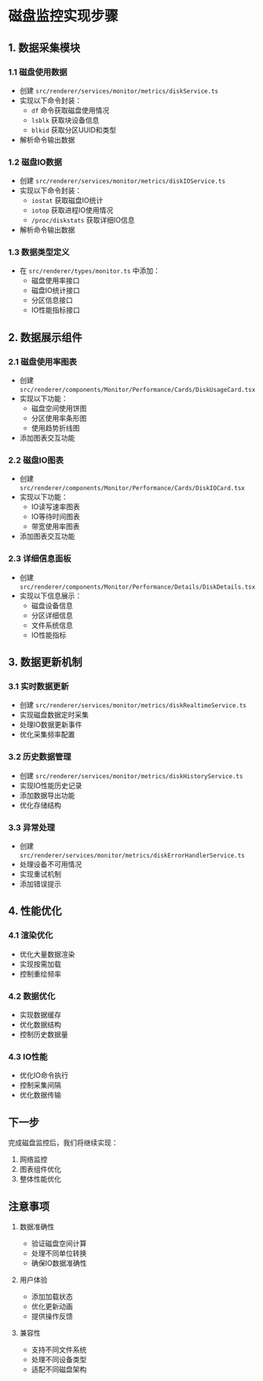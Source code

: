 # 磁盘监控实现步骤

## 1. 数据采集模块

### 1.1 磁盘使用数据
- 创建 `src/renderer/services/monitor/metrics/diskService.ts`
- 实现以下命令封装：
  * `df` 命令获取磁盘使用情况
  * `lsblk` 获取块设备信息
  * `blkid` 获取分区UUID和类型
- 解析命令输出数据

### 1.2 磁盘IO数据
- 创建 `src/renderer/services/monitor/metrics/diskIOService.ts`
- 实现以下命令封装：
  * `iostat` 获取磁盘IO统计
  * `iotop` 获取进程IO使用情况
  * `/proc/diskstats` 获取详细IO信息
- 解析命令输出数据

### 1.3 数据类型定义
- 在 `src/renderer/types/monitor.ts` 中添加：
  * 磁盘使用率接口
  * 磁盘IO统计接口
  * 分区信息接口
  * IO性能指标接口

## 2. 数据展示组件

### 2.1 磁盘使用率图表
- 创建 `src/renderer/components/Monitor/Performance/Cards/DiskUsageCard.tsx`
- 实现以下功能：
  * 磁盘空间使用饼图
  * 分区使用率条形图
  * 使用趋势折线图
- 添加图表交互功能

### 2.2 磁盘IO图表
- 创建 `src/renderer/components/Monitor/Performance/Cards/DiskIOCard.tsx`
- 实现以下功能：
  * IO读写速率图表
  * IO等待时间图表
  * 带宽使用率图表
- 添加图表交互功能

### 2.3 详细信息面板
- 创建 `src/renderer/components/Monitor/Performance/Details/DiskDetails.tsx`
- 实现以下信息展示：
  * 磁盘设备信息
  * 分区详细信息
  * 文件系统信息
  * IO性能指标

## 3. 数据更新机制

### 3.1 实时数据更新
- 创建 `src/renderer/services/monitor/metrics/diskRealtimeService.ts`
- 实现磁盘数据定时采集
- 处理IO数据更新事件
- 优化采集频率配置

### 3.2 历史数据管理
- 创建 `src/renderer/services/monitor/metrics/diskHistoryService.ts`
- 实现IO性能历史记录
- 添加数据导出功能
- 优化存储结构

### 3.3 异常处理
- 创建 `src/renderer/services/monitor/metrics/diskErrorHandlerService.ts`
- 处理设备不可用情况
- 实现重试机制
- 添加错误提示

## 4. 性能优化

### 4.1 渲染优化
- 优化大量数据渲染
- 实现按需加载
- 控制重绘频率

### 4.2 数据优化
- 实现数据缓存
- 优化数据结构
- 控制历史数据量

### 4.3 IO性能
- 优化IO命令执行
- 控制采集间隔
- 优化数据传输

## 下一步

完成磁盘监控后，我们将继续实现：
1. 网络监控
2. 图表组件优化
3. 整体性能优化

## 注意事项

1. 数据准确性
   - 验证磁盘空间计算
   - 处理不同单位转换
   - 确保IO数据准确性

2. 用户体验
   - 添加加载状态
   - 优化更新动画
   - 提供操作反馈

3. 兼容性
   - 支持不同文件系统
   - 处理不同设备类型
   - 适配不同磁盘架构 
